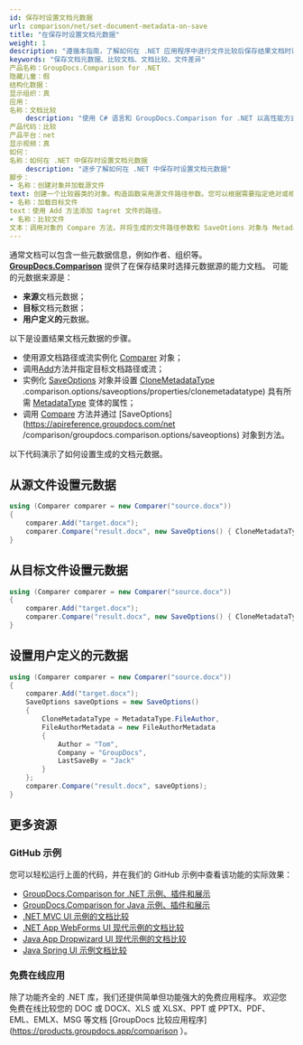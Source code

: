 ```yaml
---
id: 保存时设置文档元数据
url: comparison/net/set-document-metadata-on-save
title: "在保存时设置文档元数据"
weight: 1
description: "遵循本指南，了解如何在 .NET 应用程序中进行文件比较后保存结果文档时设置文档元数据。"
keywords: "保存文档元数据、比较文档、文档比较、文件差异"
产品名称：GroupDocs.Comparison for .NET
隐藏儿童：假
结构化数据：
显示组织：真
应用：
名称：文档比较
    description: "使用 C# 语言和 GroupDocs.Comparison for .NET 以高性能方式本地比较文档"
产品代码：比较
产品平台：net
显示视频：真
如何：
名称：如何在 .NET 中保存时设置文档元数据
    description: "逐步了解如何在 .NET 中保存时设置文档元数据"
脚步：
- 名称：创建对象并加载源文件
text: 创建一个比较器类的对象。构造函数采用源文件路径参数。您可以根据需要指定绝对或相对文件路径。
- 名称：加载目标文件
text：使用 Add 方法添加 tagret 文件的路径。
- 名称：比较文件
文本：调用对象的 Compare 方法，并将生成的文件路径参数和 SaveOtions 对象与 MetadataType 枚举初始化的所需元数据参数一起放置。
---
```

通常文档可以包含一些元数据信息，例如作者、组织等。[**GroupDocs.Comparison**](https://products.groupdocs.com/comparison/net) 提供了在保存结果时选择元数据源的能力文档。
可能的元数据来源是：

* **来源**文档元数据；
* **目标**文档元数据；
* **用户定义的**元数据。

以下是设置结果文档元数据的步骤。

* 使用源文档路径或流实例化 [Comparer](https://apireference.groupdocs.com/net/comparison/groupdocs.comparison/comparer) 对象；
* 调用[Add](https://apireference.groupdocs.com/net/comparison/groupdocs.comparison/comparer/methods/add/index)方法并指定目标文档路径或流；
* 实例化 [SaveOptions](https://apireference.groupdocs.com/net/comparison/groupdocs.comparison.options/saveoptions) 对象并设置 [CloneMetadataType](https://apireference.groupdocs.com/net/comparison/groupdocs) .comparison.options/saveoptions/properties/clonemetadatatype) 具有所需 [MetadataType](https://apireference.groupdocs.com/net/comparison/groupdocs.comparison.options/metadatatype) 变体的属性；
* 调用 [Compare](https://apireference.groupdocs.com/net/comparison/groupdocs.comparison/comparer/methods/compare/index) 方法并通过 [SaveOptions](https://apireference.groupdocs.com/net /comparison/groupdocs.comparison.options/saveoptions) 对象到方法。

以下代码演示了如何设置生成的文档元数据。

## 从源文件设置元数据

```csharp
using (Comparer comparer = new Comparer("source.docx"))
{
	comparer.Add("target.docx");
    comparer.Compare("result.docx", new SaveOptions() { CloneMetadataType = MetadataType.Source });
}
```

## 从目标文件设置元数据

```csharp
using (Comparer comparer = new Comparer("source.docx"))
{
	comparer.Add("target.docx");
    comparer.Compare("result.docx", new SaveOptions() { CloneMetadataType = MetadataType.Target });
}
```

## 设置用户定义的元数据

```csharp
using (Comparer comparer = new Comparer("source.docx"))
{
	comparer.Add("target.docx");
    SaveOptions saveOptions = new SaveOptions()
    {
    	CloneMetadataType = MetadataType.FileAuthor,
        FileAuthorMetadata = new FileAuthorMetadata
        {
        	Author = "Tom",
            Company = "GroupDocs",
            LastSaveBy = "Jack"
        }
    };
    comparer.Compare("result.docx", saveOptions);
}
```

## 更多资源

### GitHub 示例
您可以轻松运行上面的代码，并在我们的 GitHub 示例中查看该功能的实际效果：
* [GroupDocs.Comparison for .NET 示例、插件和展示](https://github.com/groupdocs-comparison/GroupDocs.Comparison-for-.NET)
* [GroupDocs.Comparison for Java 示例、插件和展示](https://github.com/groupdocs-comparison/GroupDocs.Comparison-for-Java)
* [.NET MVC UI 示例的文档比较](https://github.com/groupdocs-comparison/GroupDocs.Comparison-for-.NET-MVC)
* [.NET App WebForms UI 现代示例的文档比较](https://github.com/groupdocs-comparison/GroupDocs.Comparison-for-.NET-WebForms)
* [Java App Dropwizard UI 现代示例的文档比较](https://github.com/groupdocs-comparison/GroupDocs.Comparison-for-Java-Dropwizard)
* [Java Spring UI 示例文档比较](https://github.com/groupdocs-comparison/GroupDocs.Comparison-for-Java-Spring)
    

### 免费在线应用
除了功能齐全的 .NET 库，我们还提供简单但功能强大的免费应用程序。
欢迎您免费在线比较您的 DOC 或 DOCX、XLS 或 XLSX、PPT 或 PPTX、PDF、EML、EMLX、MSG 等文档 [GroupDocs 比较应用程序](https://products.groupdocs.app/comparison ）。

